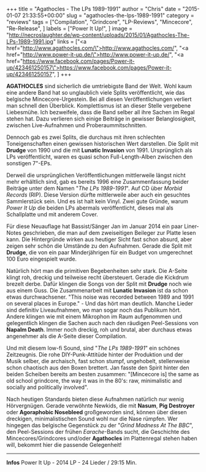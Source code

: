 +++
title = "Agathocles - The LPs 1989-1991"
author = "Chris"
date = "2015-01-07 21:33:55+00:00"
slug = "agathocles-the-lps-1989-1991"
category = "reviews"
tags = ["Compilation", "Grindcore", "LP-Reviews", "Mincecore", "Re-Release", ]
labels = ["Power It Up!", ]
image = "http://necroslaughter.de/wp-content/uploads/2015/01/Agathocles-The-LPs-1989-1991.jpg"
links = ["<a href=\"http://www.agathocles.com/\">http://www.agathocles.com/</a>", "<a href=\"http://www.power-it-up.de/\">http://www.power-it-up.de/</a>", "<a href=\"https://www.facebook.com/pages/Power-it-up/423461250157\">https://www.facebook.com/pages/Power-it-up/423461250157</a>", ]
+++

**AGATHOCLES** sind sicherlich die umtriebigste Band der Welt. Wohl kaum eine andere Band hat so unglaublich viele Splits veröffentlicht, wie das belgische Mincecore-Urgestein. Bei all diesen Veröffentlichungen verliert man schnell den Überblick. Komplettismus ist an dieser Stelle vergebene Liebesmühe. Ich bezweifele, dass die Band selber all ihre Sachen im Regal stehen hat. Dazu verlieren sich einige Beiträge in gewisser Belanglosigkeit, zwischen Live-Aufnahmen und Proberaummitschnitten.

Dennoch gab es zwei Splits, die durchaus mit ihren schlechten Toneigenschaften einen gewissen historischen Wert darstellen. Die Split mit **Drudge** von 1990 und die mit **Lunatic Invasion** von 1991. Ursprünglich als LPs veröffentlicht, waren es quasi schon Full-Length-Alben zwischen den sonstigen 7"-EPs.

Derweil die ursprünglichen Veröffentlichungen mittlerweile längst nicht mehr erhältlich sind, gab es bereits 1996 eine Zusammenfassung beider Beiträge unter dem Namen "_The LPs 1989-1991_". Auf CD über _Morbid Records_ (RIP). Diese Version dürfte mittlerweile aber auch ein gesuchtes Sammlerstück sein. Und es ist halt kein Vinyl. Zwei gute Gründe, warum _Power It Up_ die beiden LPs abermals veröffentlicht, dieses mal als Schallplatte und mit anderem Cover.

Für diese Neuauflage hat Bassist/Sänger Jan im Januar 2014 ein paar Liner-Notes geschrieben, die man auf dem zweiseitigen Beileger zur Platte lesen kann. Die Hintergründe wirken aus heutiger Sicht fast schon absurd, aber zeigen sehr schön die Umstände zu den Aufnahmen. Gerade die Split mit **Drudge**, die von ein paar Minderjährigen für ein Budget von umgerechnet 100 Euro eingespielt wurde.

Natürlich hört man die primitiven Begebenheiten sehr stark. Die A-Seite klingt roh, dreckig und teilweise recht übersteuert. Gerade die Kickdrum brezelt derbe. Dafür klingen die Songs von der Split mit **Drudge** noch wie aus einem Guss.
Die Zusammenarbeit mit **Lunatic Invasion** ist da schon etwas durchwachsener. "This noise was recorded between 1989 and 1991 on several places in Europe." - Und das hört man deutlich. Manche Lieder sind definitiv Liveaufnahmen, wo man sogar noch das Publikum hört. Andere klingen wie mit einem Mikrophon im Raum aufgenommen und gelegentlich klingen die Sachen auch nach den räudigen Peel-Sessions von **Napalm Death**. Immer noch dreckig, roh und brutal, aber durchaus etwas angenehmer als die A-Seite dieser Compilation.

Und mit diesem low-fi Sound, sind "_The LPs 1989-1991_" ein schönes Zeitzeugnis. Die rohe DIY-Punk-Attitüde hinter der Produktion und der Musik selber, die archaisch, fast schon stumpf, ungehobelt, stellenweise schon chaotisch aus den Boxen brettert. Jan fasste den Spirit hinter den beiden Scheiben bereits am besten zusammen: "[Mincecore is] the same as old school grindcore, the way it was in the 80's: raw, minimalistic and socially and politically involved".

Nach heutigen Standards bieten diese Aufnahmen natürlich nur wenig Hörvergnügen. Gerade verwöhnte Newkids, die mit **Nasum**, **Pig Destroyer** oder **Agoraphobic Nosebleed** großgeworden sind, können über diesen dreckigen, minimalistischen Sound wohl nur die Nase rümpfen. Wer hingegen das belgische Gegenstück zu der "_Grind Madness At The BBC_", den Peel-Sessions der frühen _Earache_-Bands sucht, die Geschichte des Mincecores/Grindcores und/oder **Agathocles** im Plattenregal stehen haben will, bekommt hier die passende Gelegenheit!



---
**Infos**
Power It Up - 2014
LP - 24 Lieder / 29:15 Min.
